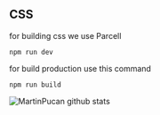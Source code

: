 ## CSS
for building css we use Parcell 

`npm run dev`

for build production use this command

`npm run build`

![MartinPucan github stats](https://github-readme-stats.vercel.app/api?username=MartinPucan&show_icons=true&theme=tokyonight)
